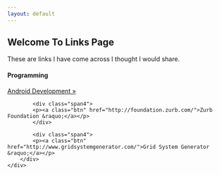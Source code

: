 ```yaml
---
layout: default
---
```


<h2>Welcome To Links Page</h2>
<p>These are links I have come across I thought I would share.</p>


<div class="row">
	<div class="span4">
		<h4>Programming</h4>
		<div class="span4">
			<p><a class="btn" href="http://developer.android.com/index.html">Android Development &raquo;</a></p>
			</div>

			<div class="span4">
			<p><a class="btn" href="http://foundation.zurb.com/">Zurb Foundation &raquo;</a></p>
			</div>

			<div class="span4">
			<p><a class="btn" href="http://www.gridsystemgenerator.com/">Grid System Generator &raquo;</a></p>
		</div>
	</div>
</div>
